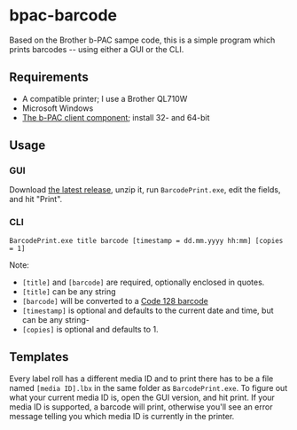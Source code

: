 # bpac-barcode
Based on the Brother b-PAC sampe code, this is a simple program which prints barcodes -- using either a GUI or the CLI.

## Requirements
- A compatible printer; I use a Brother QL710W
- Microsoft Windows
- [The b-PAC client component](http://www.brother.com/product/dev/label/bpac/download/index.htm); install 32- and 64-bit

## Usage
### GUI
Download [the latest release](https://github.com/limenet/bpac-barcode/releases/latest), unzip it, run `BarcodePrint.exe`, edit the fields, and hit "Print".

### CLI
`BarcodePrint.exe title barcode [timestamp = dd.mm.yyyy hh:mm] [copies = 1]`

Note:
- `[title]` and `[barcode]` are required, optionally enclosed in quotes.
- `[title]` can be any string
- `[barcode]` will be converted to a [Code 128 barcode](https://en.wikipedia.org/wiki/Code_128)
- `[timestamp]` is optional and defaults to the current date and time, but can be any string-
- `[copies]` is optional and defaults to 1.

## Templates
Every label roll has a different media ID and to print there has to be a file named `[media ID].lbx` in the same folder as `BarcodePrint.exe`. To figure out what your current media ID is, open the GUI version, and hit print. If your media ID is supported, a barcode will print, otherwise you'll see an error message telling you which media ID is currently in the printer.

